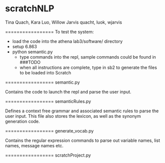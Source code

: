 # scratchNLP
Tina Quach, Kara Luo, Willow Jarvis
quacht, luok, wjarvis


=================
To test the system:
- load the code into the athena lab3/software/ directory
- setup 6.863
- python semantic.py 
    - type commands into the repl, sample commands could be found in ###TODO
    - when all instructions are complete, type in sb2 to generate the files to be loaded into Scratch
    

=================
semantic.py

Contains the code to launch the repl and parse the user input. 

=================
semanticRules.py

Defines a context free grammar and associated semantic rules to parse the user input. This file also stores the lexicon, as well as the synonym generation code. 

=================
generate_vocab.py

Contains the regular expression commands to parse out variable names, list names, message names etc.

=================
scratchProject.py






